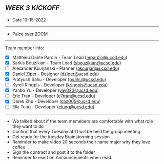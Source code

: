 ***WEEK 3 KICKOFF***
---
- Date 10-15-2022
---
- Palce over ZOOM 
---
Team member info:<br>
- [x] Matthieu Dante Pardin - Team Lead (mpardin@ucsd.edu)<br>
- [x] Sarkis Bouzikian - Team Lead (sbouzikian@ucsd.edu)<br>
- [ ] Alexander Kourjanski - Planner (akourjan@ucsd.edu)<br>
- [x] Daniel Ziper - Designer (dziper@ucsd.edu)<br>
- [x] Pratyush Sahu - Developer (psahu@ucsd.edu)<br>
- [ ] Kyrell Ringpis - Developer (kringpis@ucsd.edu)<br>
- [x] Yanbo Yu - Developer (yay023@ucsd.edu)<br>
- [ ] Eric Tran - Developer (e7tran@ucsd.edu)<br>
- [x] Derek Zhu - Developer (daz005@ucsd.edu)<br>
- [ ] Ella Tung - Developer (etung@ucsd.edu)
---
- We talked about if the team memebers are comfortable with what role they want to do  
- Confirm that every Tuesday at 11 will be held the group meeting
- Get ready for the tuesday Brainstorming session
- Reminder to make video 20 seconds their name major why they love coffee 
- Sign the contract and post it to the folder
- Reminder to react on Announcements when read. 
